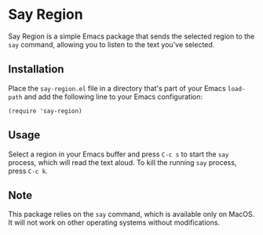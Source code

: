 
# Say Region

Say Region is a simple Emacs package that sends the selected region to the `say` command, allowing you to listen to the text you've selected.

## Installation

Place the `say-region.el` file in a directory that's part of your Emacs `load-path` and add the following line to your Emacs configuration:

```elisp
(require 'say-region)
```

## Usage

Select a region in your Emacs buffer and press `C-c s` to start the `say` process, which will read the text aloud. To kill the running `say` process, press `C-c k`.

## Note

This package relies on the `say` command, which is available only on MacOS. It will not work on other operating systems without modifications.
